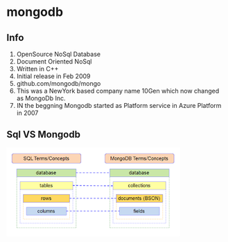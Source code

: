 # mongodb 
## Info 

<ol> 
  <li> OpenSource NoSql Database </li>
  <li> Document Oriented NoSql  </li>
  <li> Written in C++ </li>
  <li> Initial release in Feb 2009 </li>
  <li> github.com/mongodb/mongo </li>
  <li> This was a NewYork based company name 10Gen which now changed as MongoDb Inc. </li>
  <li> IN the beggning Mongodb started as Platform service in Azure Platform in 2007 </li>
</ol>

## Sql VS Mongodb 

<img src="cmp.png">


